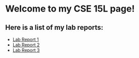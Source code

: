 # Welcome to my CSE 15L page!

## Here is a list of my lab reports:

* [Lab Report 1](report1.html)
* [Lab Report 2](report2.html)
* [Lab Report 3](report3.html)